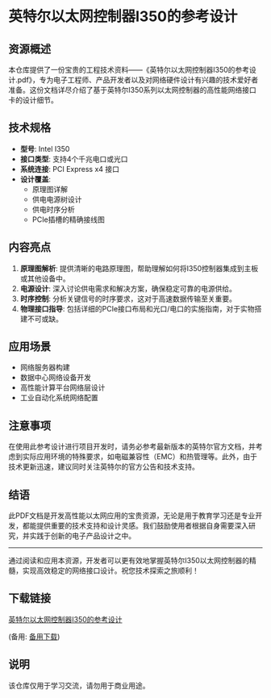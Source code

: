 # 英特尔以太网控制器I350的参考设计

## 资源概述

本仓库提供了一份宝贵的工程技术资料——《英特尔以太网控制器I350的参考设计.pdf》，专为电子工程师、产品开发者以及对网络硬件设计有兴趣的技术爱好者准备。这份文档详尽介绍了基于英特尔I350系列以太网控制器的高性能网络接口卡的设计细节。

## 技术规格

- **型号**: Intel I350
- **接口类型**: 支持4个千兆电口或光口
- **系统连接**: PCI Express x4 接口
- **设计覆盖**:
    - 原理图详解
    - 供电电源树设计
    - 供电时序分析
    - PCIe插槽的精确接线图

## 内容亮点

1. **原理图解析**: 提供清晰的电路原理图，帮助理解如何将I350控制器集成到主板或其他设备中。
2. **电源设计**: 深入讨论供电需求和解决方案，确保稳定可靠的电源供给。
3. **时序控制**: 分析关键信号的时序要求，这对于高速数据传输至关重要。
4. **物理接口指导**: 包括详细的PCIe接口布局和光口/电口的实施指南，对于实物搭建不可或缺。

## 应用场景

- 网络服务器构建
- 数据中心网络设备开发
- 高性能计算平台网络层设计
- 工业自动化系统网络配置

## 注意事项

在使用此参考设计进行项目开发时，请务必参考最新版本的英特尔官方文档，并考虑到实际应用环境的特殊要求，如电磁兼容性（EMC）和热管理等。此外，由于技术更新迅速，建议同时关注英特尔的官方公告和技术支持。

## 结语

此PDF文档是开发高性能以太网应用的宝贵资源，无论是用于教育学习还是专业开发，都能提供重要的技术支持和设计灵感。我们鼓励使用者根据自身需要深入研究，并实践于创新的电子产品设计之中。

---

通过阅读和应用本资源，开发者可以更有效地掌握英特尔I350以太网控制器的精髓，实现高效稳定的网络接口设计。祝您技术探索之旅顺利！

## 下载链接
[英特尔以太网控制器I350的参考设计](https://pan.quark.cn/s/c29303bba9ef) 

(备用: [备用下载](https://pan.baidu.com/s/1wwoV7xIJlgh_bniZjvTxhA?pwd=1234))

## 说明

该仓库仅用于学习交流，请勿用于商业用途。
